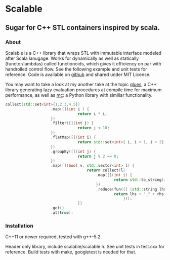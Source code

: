 # Scalable

## Sugar for C++ STL containers inspired by scala.


### About

Scalable is a C++ library that wraps STL with immutable interface modeled after Scala lanugage. Works for dynamically as well as statically (functor/lambdas) called functionoids, which gives it efficiency on par with  handrolled control flow.
See the following example and unit tests for reference. Code is available on [github](https://github.com/kzawisto/scalable) and shared under MIT License.


You may want to take a look at my another take at the topic [glues](https://github.com/kzawisto/glues), a C++ library generating
lazy evaluation procedures at compile time for maximum performance, as well as [mc](htts://github.com/kzawisto/mc):
a Python library with similiar functionality.
```c++
collect(std::set<int>{1,2,3,4,5})
					.map([](int i ) {
                                return i * i; 
                    })
                    .filter([](int j) {
                                return j < 18;
                    })
                    .flatMap([](int i) {
                                return std::set<int>{ i, i + 1, i + 2};
                    })
                    .groupBy([](int j) {
                                return j % 2 == 0;
                    })
                    .map([](bool v, std::vector<int> l) {
                                    return collect(l)
                                        .map([](int i) {
                                                return std::to_string(i);
                                        })
                                        .reduce(fun([] (std::string lhs, std::string rhs){
                                                return lhs + "_" + rhs;
                                                    }));
                                })
                    .get()
                    .at(true);
```


### Installation

C++11 or newer required, tested with g++-5.2.

Header only library, include scalable/scalable.h. See unit tests in test.cxx for reference. Build tests with make, googletest is needed for that.

